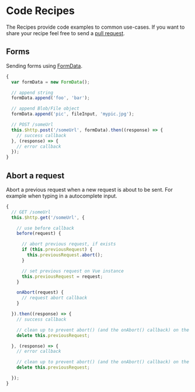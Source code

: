 # Code Recipes

The Recipes provide code examples to common use-cases. If you want to share your recipe feel free to send a [pull request](https://github.com/vuejs/vue-resource/pulls).

## Forms

Sending forms using [FormData](https://developer.mozilla.org/en-US/docs/Web/API/FormData).

```js
{
  var formData = new FormData();

  // append string
  formData.append('foo', 'bar');

  // append Blob/File object
  formData.append('pic', fileInput, 'mypic.jpg');

  // POST /someUrl
  this.$http.post('/someUrl', formData).then((response) => {
    // success callback
  }, (response) => {
    // error callback
  });
}
```

## Abort a request

Abort a previous request when a new request is about to be sent. For example when typing in a autocomplete input.

```js
{
  // GET /someUrl
  this.$http.get('/someUrl', {

    // use before callback
    before(request) {

      // abort previous request, if exists
      if (this.previousRequest) {
        this.previousRequest.abort();
      }

      // set previous request on Vue instance
      this.previousRequest = request;
    }

    onAbort(request) {
      // request abort callback
    }

  }).then((response) => {
    // success callback

    // clean up to prevent abort() (and the onAbort() callback) on the next request
    delete this.previousRequest;

  }, (response) => {
    // error callback

    // clean up to prevent abort() (and the onAbort() callback) on the next request
    delete this.previousRequest;

  });
}
```
